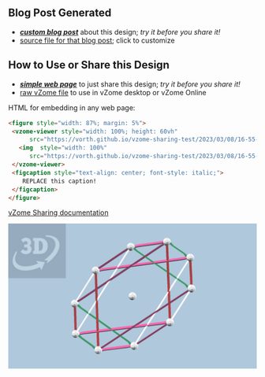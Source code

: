 
## Blog Post Generated

 - [***custom blog post***](<https://vorth.github.io/vzome-sharing-test/2023/03/08/new-orbit-eclipse-2-16-55-45.html>) about this design; *try it before you share it!*
 - [source file for that blog post](<https://github.com/vorth/vzome-sharing-test/edit/main/_posts/2023-03-08-new-orbit-eclipse-2-16-55-45.md>); click to customize
 


## How to Use or Share this Design

 - [***simple web page***](<https://vorth.github.io/vzome-sharing-test>) to just share this design; *try it before you share it!*
 - [raw vZome file](<https://raw.githubusercontent.com/vorth/vzome-sharing-test/main/2023/03/08/16-55-45-new-orbit-eclipse-2/new-orbit-eclipse-2.vZome>) to use in vZome desktop or vZome Online
 
 HTML for embedding in any web page:
 ```html
<figure style="width: 87%; margin: 5%">
  <vzome-viewer style="width: 100%; height: 60vh"
       src="https://vorth.github.io/vzome-sharing-test/2023/03/08/16-55-45-new-orbit-eclipse-2/new-orbit-eclipse-2.vZome" >
    <img  style="width: 100%"
       src="https://vorth.github.io/vzome-sharing-test/2023/03/08/16-55-45-new-orbit-eclipse-2/new-orbit-eclipse-2.png" >
  </vzome-viewer>
  <figcaption style="text-align: center; font-style: italic;">
     REPLACE this caption!
  </figcaption>
</figure>
 ```

[vZome Sharing documentation](https://vzome.github.io/vzome/sharing.html#how-it-works)

![Image](<new-orbit-eclipse-2.png>)

